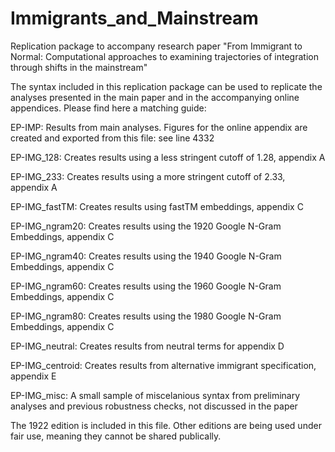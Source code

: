 # Immigrants_and_Mainstream
Replication package to accompany research paper "From Immigrant to Normal: Computational approaches to examining trajectories of integration through shifts in the mainstream"




The syntax included in this replication package can be used to replicate the analyses presented in the main paper and in the accompanying online appendices. Please find here a matching guide:

EP-IMP: Results from main analyses. Figures for the online appendix are created and exported from this file: see line 4332

EP-IMG_128: Creates results using a less stringent cutoff of 1.28, appendix A

EP-IMG_233: Creates results using a more stringent cutoff of 2.33, appendix A

EP-IMG_fastTM: Creates results using fastTM embeddings, appendix C

EP-IMG_ngram20: Creates results using the 1920 Google N-Gram Embeddings, appendix C

EP-IMG_ngram40: Creates results using the 1940 Google N-Gram Embeddings, appendix C

EP-IMG_ngram60: Creates results using the 1960 Google N-Gram Embeddings, appendix C

EP-IMG_ngram80: Creates results using the 1980 Google N-Gram Embeddings, appendix C

EP-IMG_neutral: Creates results from neutral terms for appendix D

EP-IMG_centroid: Creates results from alternative immigrant specification, appendix E



EP-IMG_misc: A small sample of miscelanious syntax from preliminary analyses and previous robustness checks, not discussed in the paper

The 1922 edition is included in this file. Other editions are being used under fair use, meaning they cannot be shared publically.

